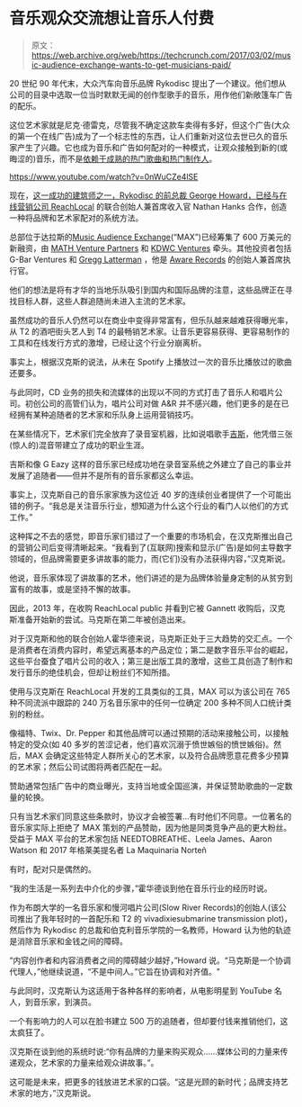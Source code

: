 # 音乐观众交流想让音乐人付费

> 原文：<https://web.archive.org/web/https://techcrunch.com/2017/03/02/music-audience-exchange-wants-to-get-musicians-paid/>

20 世纪 90 年代末，大众汽车向音乐品牌 Rykodisc 提出了一个建议。他们想从公司的目录中选取一位当时默默无闻的创作型歌手的音乐，用作他们新敞篷车广告的配乐。

这位艺术家就是尼克·德雷克，尽管我不确定这款车卖得有多好，但这个广告(大众的第一个在线广告)成为了一个标志性的东西，让人们重新对这位去世已久的音乐家产生了兴趣。它也成为音乐和广告如何配对的一种模式，让观众接触到新的(或晦涩的)音乐，而不是[依赖于成熟的热门歌曲和热门制作人](https://web.archive.org/web/20230304084329/http://www.vh1.com/news/51028/15-rock-songs-ruined-by-commercials/)。

https://www.youtube.com/watch?v=0nWuCZe4lSE

现在，[这一成功的建筑师之一，Rykodisc 的前总裁 George Howard，已经与在线营销公司 ReachLocal](https://web.archive.org/web/20230304084329/http://www.musicaudienceexchange.com/blog/best-value-for-music-in-commercials/) 的联合创始人兼首席收入官 Nathan Hanks 合作，创造一种将品牌和艺术家配对的系统方法。

总部位于达拉斯的[Music Audience Exchange](https://web.archive.org/web/20230304084329/http://www.musicaudienceexchange.com/)(“MAX”)已经筹集了 600 万美元的新融资，由 [MATH Venture Partners](https://web.archive.org/web/20230304084329/http://www.mathventurepartners.com/) 和 [KDWC Ventures](https://web.archive.org/web/20230304084329/http://www.kdwcventures.com/) 牵头。其他投资者包括 G-Bar Ventures 和 [Gregg Latterman](https://web.archive.org/web/20230304084329/https://www.linkedin.com/in/greglatterman/) ，他是 [Aware Records](https://web.archive.org/web/20230304084329/http://www.awarerecords.com/discography.php) 的创始人兼首席执行官。

他们的想法是将有才华的当地乐队吸引到国内和国际品牌的注意，这些品牌正在寻找目标人群，这些人群追随尚未进入主流的艺术家。

虽然成功的音乐人仍然可以在商业中变得非常富有，但乐队越来越难获得曝光率，从 T2 的酒吧街头艺人到 T4 的最畅销艺术家。让音乐更容易获得、更容易制作的工具和在线发行方式的激增，已经让这个行业分崩离析。

事实上，根据汉克斯的说法，从未在 Spotify 上播放过一次的音乐比播放过的歌曲还要多。

与此同时，CD 业务的损失和流媒体的出现以不同的方式打击了音乐人和唱片公司。初创公司的高管们认为，唱片公司对做 A&R 并不感兴趣，他们更多的是在已经拥有某种追随者的艺术家和乐队身上运用营销技巧。

在某些情况下，艺术家们完全放弃了录音室机器，比如说唱歌手[吉斯](https://web.archive.org/web/20230304084329/http://www.vanityfair.com/hollywood/2017/02/why-chance-the-rapper-music-is-free-and-how-he-makes-money)，他凭借三张(惊人的)混音带建立了成功的职业生涯。

吉斯和像 G Eazy 这样的音乐家已经成功地在录音室系统之外建立了自己的事业并发展了追随者——但并不是所有的音乐家都这么幸运。

事实上，汉克斯自己的音乐家家族为这位近 40 岁的连续创业者提供了一个可能出错的例子。“我总是关注音乐行业，想知道为什么这个行业的看门人以他们的方式工作。”

这种挥之不去的感觉，即音乐家们错过了一个重要的市场机会，在汉克斯推出自己的营销公司后变得清晰起来。“我看到了(互联网)搜索和显示(广告)是如何主导数字领域的，但品牌需要更多讲故事的能力，而(它们)没有办法获得内容，”汉克斯说。

他说，音乐家体现了讲故事的艺术，他们讲述的是为品牌体验量身定制的从贫穷到富有的故事，或是坚持不懈的故事。

因此，2013 年，在收购 ReachLocal public 并看到它被 Gannett 收购后，汉克斯准备开始新的尝试。马克斯在第二年被创造出来。

对于汉克斯和他的联合创始人霍华德来说，马克斯正处于三大趋势的交汇点。一个是消费者在消费内容时，希望远离基本的产品定位；第二是数字音乐平台的崛起，这些平台蚕食了唱片公司的收入；第三是出版工具的激增，这些工具创造了制作和发行音乐的绝佳机会，但却让粉丝们不知所措。

使用与汉克斯在 ReachLocal 开发的工具类似的工具，MAX 可以为该公司在 765 种不同流派中跟踪的 240 万名音乐家中的任何一位确定 200 多种不同人口统计类别的粉丝。

像福特、Twix、Dr. Pepper 和其他品牌可以通过预期的活动来接触公司，以接触特定的受众(如 40 多岁的苦涩记者，他们喜欢沉溺于愤世嫉俗的愤世嫉俗)。然后，MAX 会确定这些特定人群所关心的艺术家，以及符合品牌愿意花费多少预算的艺术家；然后公司试图将两者匹配在一起。

赞助通常包括广告中的商业曝光，支持当地或全国巡演，并保证赞助歌曲的一定数量的轮换。

只有当艺术家们同意这些条款时，协议才会被签署…有时他们不同意。一位著名的音乐家实际上拒绝了 MAX 策划的产品赞助，因为他是同类竞争产品的更大粉丝。受益于 MAX 平台的艺术家包括 NEEDTOBREATHE、Leela James、Aaron Watson 和 2017 年格莱美提名者 La Maquinaria Norteñ

有时，配对只是偶然的。

“我的生活是一系列去中介化的步骤，”霍华德谈到他在音乐行业的经历时说。

作为布朗大学的一名音乐家和慢河唱片公司(Slow River Records)的创始人(该公司推出了我年轻时的一首配乐和 T2 的 vivadixiesubmarine transmission plot)，然后作为 Rykodisc 的总裁和伯克利音乐学院的一名教师，Howard 认为他的轨迹是消除音乐家和金钱之间的障碍。

“内容创作者和内容消费者之间的障碍越少越好，”Howard 说。“马克斯是一个协调代理人，”他继续说道，“不是中间人。”它旨在协调和对齐值。"

与此同时，汉克斯认为这适用于各种各样的影响者，从电影明星到 YouTube 名人，到音乐家，到演员。

一个有影响力的人可以在脸书建立 500 万的追随者，但却要付钱来推销他们，这太疯狂了。

汉克斯在谈到他的系统时说:“你有品牌的力量来购买观众……媒体公司的力量来传递观众，艺术家的力量来给观众讲故事。”。

这可能是未来，把更多的钱放进艺术家的口袋。“这是光顾的新时代；品牌支持艺术家的地方，”汉克斯说。